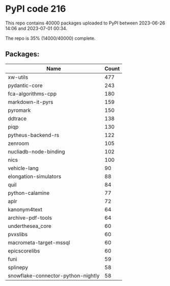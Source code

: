 # PyPI code 216

This repo contains 40000 packages uploaded to PyPI between 
2023-06-26 14:06 and 2023-07-01 00:34.

The repo is 35% (14000/40000) complete.

## Packages:

| Name  | Count |
| ----- | ----- |
| xw-utils | 477 |
| pydantic-core | 243 |
| fca-algorithms-cpp | 180 |
| markdown-it-pyrs | 159 |
| pyromark | 150 |
| ddtrace | 138 |
| piqp | 130 |
| pytheus-backend-rs | 122 |
| zenroom | 105 |
| nucliadb-node-binding | 102 |
| nics | 100 |
| vehicle-lang | 90 |
| elongation-simulators | 88 |
| quil | 84 |
| python-calamine | 77 |
| aplr | 72 |
| kanonym4text | 64 |
| archive-pdf-tools | 64 |
| underthesea_core | 60 |
| pvxslibs | 60 |
| macrometa-target-mssql | 60 |
| epicscorelibs | 60 |
| funi | 59 |
| splinepy | 58 |
| snowflake-connector-python-nightly | 58 |


